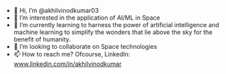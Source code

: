 - 👋 Hi, I’m @akhilvinodkumar03
- 👀 I’m interested in the application of AI/ML in Space
- 🌱 I’m currently learning to harness the power of artificial intelligence and machine learning to simplify the wonders that lie above the sky for the benefit of humanity.
- 💞️ I’m looking to collaborate on Space technologies
- 📫 How to reach me? Ofcourse, LinkedIn: www.linkedin.com/in/akhilvinodkumar

<!---
akhilvinodkumar03/akhilvinodkumar03 is a ✨ special ✨ repository because its `README.md` (this file) appears on your GitHub profile.
You can click the Preview link to take a look at your changes.
--->
